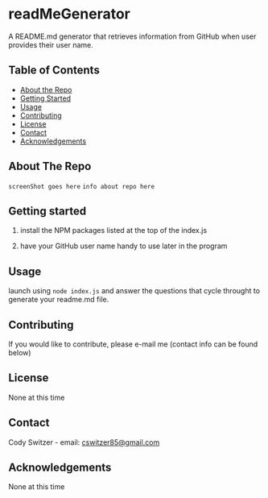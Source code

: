 # readMeGenerator
A README.md generator that retrieves information from GitHub when user provides their user name.


<!-- TABLE OF CONTENTS -->
## Table of Contents

* [About the Repo](#about_the_repo)
* [Getting Started](#getting_started)
* [Usage](#usage)
* [Contributing](#contributing)
* [License](#license)
* [Contact](#contact)
* [Acknowledgements](#acknowledgements)


<!-- ABOUT THE REPOSITORY -->
## About The Repo

`screenShot goes here`
`info about repo here`


<!-- GETTING STARTED -->
## Getting started
 
1. install the NPM packages listed at the top of the index.js

2. have your GitHub user name handy to use later in the program


<!-- USAGE -->
## Usage

launch using `node index.js` and answer the questions that cycle throught to generate your readme.md file.


<!-- CONTRIBUTING -->
## Contributing

If you would like to contribute, please e-mail me (contact info can be found below)


<!-- LICENSE -->
## License

None at this time


<!-- CONTACT -->
## Contact

Cody Switzer - email: cswitzer85@gmail.com


<!-- ACKNOWLEDGEMENTS -->
## Acknowledgements


None at this time